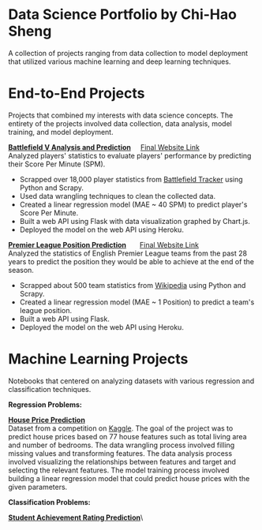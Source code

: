 # Data Science Portfolio by Chi-Hao Sheng
A collection of projects ranging from data collection to model deployment that utilized various machine learning and deep learning techniques. 

# End-to-End Projects
Projects that combined my interests with data science concepts. The entirety of the projects involved data collection, data analysis, model training, and model deployment.

[**Battlefield V Analysis and Prediction**](https://github.com/chihaos1/Battlefield-V-Analysis-and-Prediction) &nbsp;&nbsp;&nbsp; [Final Website Link](https://battlefieldv-stats-prediction.herokuapp.com/)\
Analyzed players' statistics to evaluate players' performance by predicting their Score Per Minute (SPM).
* Scrapped over 18,000 player statistics from [Battlefield Tracker](https://battlefieldtracker.com/) using Python and Scrapy. 
* Used data wrangling techniques to clean the collected data.
* Created a linear regression model (MAE ~ 40 SPM) to predict player's Score Per Minute.
* Built a web API using Flask with data visualization graphed by Chart.js.
* Deployed the model on the web API using Heroku. 

[**Premier League Position Prediction**](https://github.com/chihaos1/Premier-League-Position-Prediction) &nbsp;&nbsp;&nbsp;&nbsp;&nbsp; [Final Website Link](https://plposprediction-api.herokuapp.com/)\
Analyzed the statistics of English Premier League teams from the past 28 years to predict the position they would be able to achieve at the end of the season. 
* Scrapped about 500 team statistics from [Wikipedia](https://en.wikipedia.org/wiki/1992%E2%80%9393_FA_Premier_League#League_table) using Python and Scrapy.
* Created a linear regression model (MAE ~ 1 Position) to predict a team's league position. 
* Built a web API using Flask. 
* Deployed the model on the web API using Heroku. 

# Machine Learning Projects
Notebooks that centered on analyzing datasets with various regression and classification techniques.

**Regression Problems:**

[**House Price Prediction**](https://nbviewer.jupyter.org/github/chihaos1/Notebooks/blob/main/house-price-prediction.ipynb)\
Dataset from a competition on [Kaggle](https://www.kaggle.com/c/house-prices-advanced-regression-techniques/overview). The goal of the project was to predict house prices based on 77 house features such as total living area and number of bedrooms. The data wrangling process involved filling missing values and transforming features. The data analysis process involved visualizing the relationships between features and target and selecting the relevant features. The model training process involved building a linear regression model that could predict house prices with the given parameters. 

**Classification Problems:**

[**Student Achievement Rating Prediction**](https://nbviewer.jupyter.org/github/chihaos1/Notebooks/blob/main/student-achievement-rating-prediction.ipynb)\

